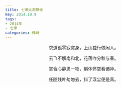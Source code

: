 ```yaml
---
title: 七律太湖禅寺
key: 2014.10.9
tags: 
- 2014年 
- 七律
categories: 律诗
---
```


<p align="center">求道孤零寂寞身，上山独行做闲人。
</p>
<p align="center">云飞不解南和北，花落咋分秋与春。
</p>
<p align="center">掌合心静思一物，躬体怀空看诸神。
</p>
<p align="center">任随残叶匆匆去，抖了浮尘便是真。
</p>
